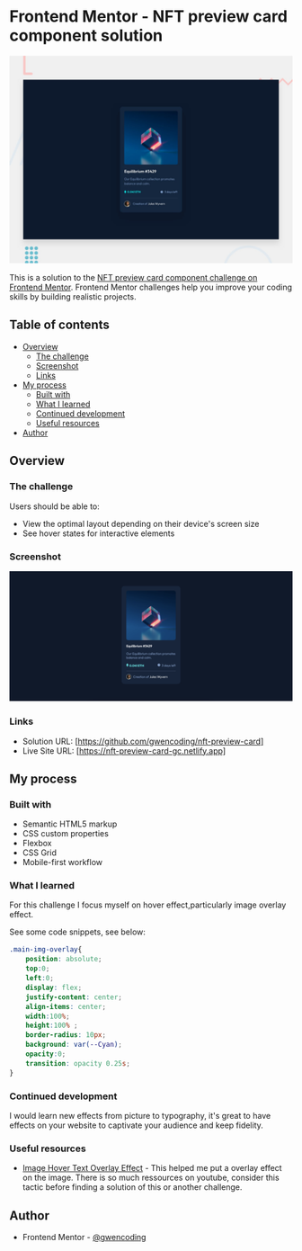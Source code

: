 # Frontend Mentor - NFT preview card component solution

![](./design/desktop-preview.jpg)

This is a solution to the [NFT preview card component challenge on Frontend Mentor](https://www.frontendmentor.io/challenges/nft-preview-card-component-SbdUL_w0U). Frontend Mentor challenges help you improve your coding skills by building realistic projects. 

## Table of contents

- [Overview](#overview)
  - [The challenge](#the-challenge)
  - [Screenshot](#screenshot)
  - [Links](#links)
- [My process](#my-process)
  - [Built with](#built-with)
  - [What I learned](#what-i-learned)
  - [Continued development](#continued-development)
  - [Useful resources](#useful-resources)
- [Author](#author)

## Overview

### The challenge

Users should be able to:

- View the optimal layout depending on their device's screen size
- See hover states for interactive elements

### Screenshot

![](./images/nft-desktop-design-solution.png)


### Links

- Solution URL: [https://github.com/gwencoding/nft-preview-card]
- Live Site URL: [https://nft-preview-card-gc.netlify.app]

## My process

### Built with

- Semantic HTML5 markup
- CSS custom properties
- Flexbox
- CSS Grid
- Mobile-first workflow

### What I learned

For this challenge I focus myself on hover effect,particularly image overlay effect.


See some code snippets, see below:

```css
.main-img-overlay{
    position: absolute;
    top:0;
    left:0;
    display: flex;
    justify-content: center;
    align-items: center;
    width:100%;
    height:100% ;
    border-radius: 10px;
    background: var(--Cyan);
    opacity:0;
    transition: opacity 0.25s;
}
```

### Continued development

I would learn new effects from picture to typography, it's great to have effects on your website to captivate your audience and keep fidelity. 
### Useful resources

- [Image Hover Text Overlay Effect](https://youtu.be/exb2ab72Xhs) - This helped me put a overlay effect on the image. There is so much ressources on youtube, consider this tactic before finding a solution of this or another challenge.

## Author

- Frontend Mentor - [@gwencoding](https://www.frontendmentor.io/profile/gwencoding)

